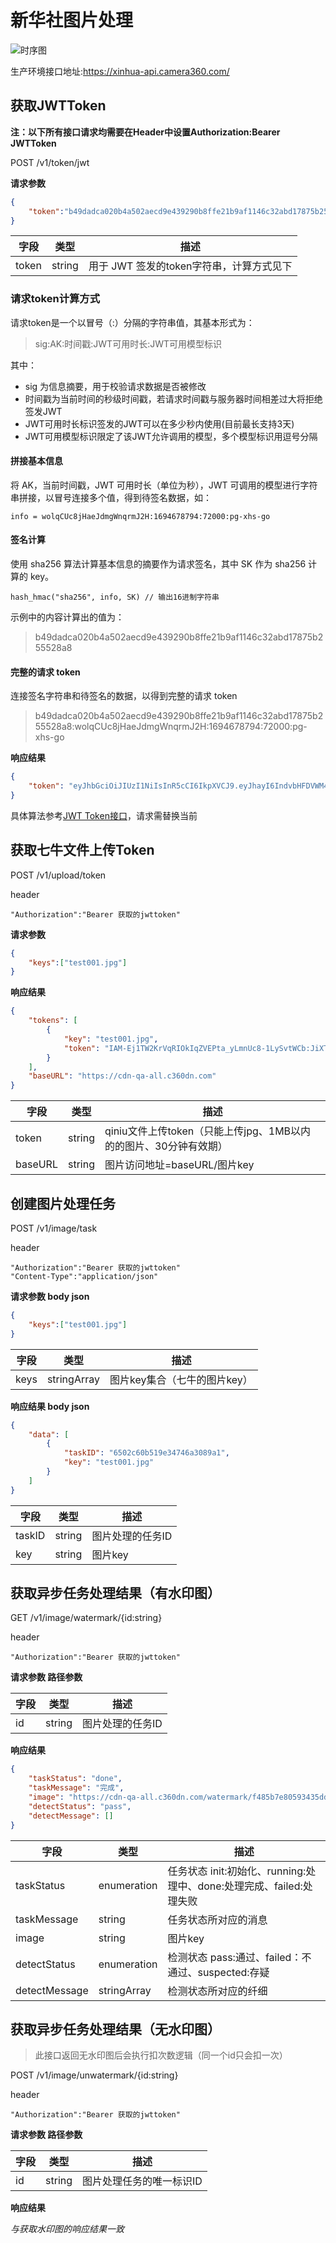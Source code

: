 # 新华社图片处理
![时序图](xinhua001.png)

生产环境接口地址:https://xinhua-api.camera360.com/

## 获取JWTToken
**注：以下所有接口请求均需要在Header中设置Authorization:Bearer JWTToken**

POST /v1/token/jwt

**请求参数**
```json
{
    "token":"b49dadca020b4a502aecd9e439290b8ffe21b9af1146c32abd17875b255528a8:wolqCUc8jHaeJdmgWnqrmJ2H:1694678794:72000:pg-xhs-go"
}
```
|字段|类型|描述|
|-|-|-|
|token|string|用于 JWT 签发的token字符串，计算方式见下|

### 请求token计算方式

请求token是一个以冒号（:）分隔的字符串值，其基本形式为：

> sig:AK:时间戳:JWT可用时长:JWT可用模型标识

其中：

- sig 为信息摘要，用于校验请求数据是否被修改
- 时间戳为当前时间的秒级时间戳，若请求时间戳与服务器时间相差过大将拒绝签发JWT
- JWT可用时长标识签发的JWT可以在多少秒内使用(目前最长支持3天)
- JWT可用模型标识限定了该JWT允许调用的模型，多个模型标识用逗号分隔

#### 拼接基本信息

将 AK，当前时间戳，JWT 可用时长（单位为秒），JWT 可调用的模型进行字符串拼接，以冒号连接多个值，得到待签名数据，如：

```
info = wolqCUc8jHaeJdmgWnqrmJ2H:1694678794:72000:pg-xhs-go
```

#### 签名计算

使用 sha256 算法计算基本信息的摘要作为请求签名，其中 SK 作为 sha256 计算的 key。
```
hash_hmac("sha256", info, SK) // 输出16进制字符串
```
示例中的内容计算出的值为：
> b49dadca020b4a502aecd9e439290b8ffe21b9af1146c32abd17875b255528a8

#### 完整的请求 token

连接签名字符串和待签名的数据，以得到完整的请求 token

>b49dadca020b4a502aecd9e439290b8ffe21b9af1146c32abd17875b255528a8:wolqCUc8jHaeJdmgWnqrmJ2H:1694678794:72000:pg-xhs-go

**响应结果**

```json
{
    "token": "eyJhbGciOiJIUzI1NiIsInR5cCI6IkpXVCJ9.eyJhayI6IndvbHFDVWM4akhhZUpkbWdXbnFybUoySCIsIm1zIjpbeyJtIjoicGcteGhzLWdvIiwicnMiOjEwLCJybSI6MH1dLCJ2dCI6IjE2OTQ1MzQ0MDAtMTg5OTA0MzIwMCIsImV4cCI6MTY5NDc1MDgxNSwiaWF0IjoxNjk0Njc4ODE1LCJpc3MiOiJwaW5ndW8uYWktcGxhdGZvcm0ifQ.6ID3yx-jAF-D-Gyujvxc8GmpAIjdOIe0g1WHwkyegp0"
}
```




具体算法参考[JWT Token接口](./token.md)，请求需替换当前



## 获取七牛文件上传Token

POST /v1/upload/token

header
```
"Authorization":"Bearer 获取的jwttoken"
```

**请求参数**

```json
{
    "keys":["test001.jpg"]
}
```

**响应结果**

```json
{
    "tokens": [
        {
            "key": "test001.jpg",
            "token": "IAM-Ej1TW2KrVqRIOkIqZVEPta_yLmnUc8-1LySvtWCb:JiXTaUGjyzBGjlRwOSY0J8s8U3M=:eyJzY29wZSI6InFhLWMzNjA6dGVzdDAwMS5qcGciLCJkZWFkbGluZSI6MTY5NDY4MDY5OCwiaW5zZXJ0T25seSI6MSwicmV0dXJuQm9keSI6IntcIm1pbWVUeXBlXCI6JChtaW1lVHlwZSksXCJ3aWR0aFwiOiQoaW1hZ2VJbmZvLndpZHRoKSxcImhlaWdodFwiOiQoaW1hZ2VJbmZvLmhlaWdodCksXCJrZXlcIjpcIiQoa2V5KVwiLFwiaGFzaFwiOlwiJChldGFnKVwiLFwic2l6ZVwiOiQoZnNpemUpLFwiYnVja2V0XCI6XCIkKGJ1Y2tldClcIixcIm5hbWVcIjpcIiQoeDpuYW1lKVwifSIsImZzaXplTGltaXQiOjEwNDg1NzYsIm1pbWVMaW1pdCI6ImltYWdlL2pwZWcifQ=="
        }
    ],
    "baseURL": "https://cdn-qa-all.c360dn.com"
}
```
|字段|类型|描述|
|-|-|-|
|token|string|qiniu文件上传token（只能上传jpg、1MB以内的的图片、30分钟有效期）|
|baseURL|string|图片访问地址=baseURL/图片key|



## 创建图片处理任务

POST /v1/image/task

header
```
"Authorization":"Bearer 获取的jwttoken"
"Content-Type":"application/json"
```


**请求参数 body json**

```json
{
    "keys":["test001.jpg"]
}
```

|字段|类型|描述|
|-|-|-|
|keys|stringArray|图片key集合（七牛的图片key）|


**响应结果 body json**

```json
{
    "data": [
        {
            "taskID": "6502c60b519e34746a3089a1",
            "key": "test001.jpg"
        }
    ]
}
```

|字段|类型|描述|
|-|-|-|
|taskID|string|图片处理的任务ID|
|key|string|图片key|


## 获取异步任务处理结果（有水印图）

GET /v1/image/watermark/{id:string}

header
```
"Authorization":"Bearer 获取的jwttoken"
```

**请求参数 路径参数**

|字段|类型|描述|
|-|-|-|
|id|string|图片处理的任务ID|


**响应结果**

```json
{
    "taskStatus": "done",
    "taskMessage": "完成",
    "image": "https://cdn-qa-all.c360dn.com/watermark/f485b7e80593435dd75aefd2163a7eef.jpg",
    "detectStatus": "pass",
    "detectMessage": []
}
```

|字段|类型|描述|
|-|-|-|
|taskStatus|enumeration|任务状态 init:初始化、running:处理中、done:处理完成、failed:处理失败|
|taskMessage|string|任务状态所对应的消息|
|image|string|图片key|
|detectStatus|enumeration|检测状态 pass:通过、failed：不通过、suspected:存疑|
|detectMessage|stringArray|检测状态所对应的纤细|


## 获取异步任务处理结果（无水印图）

> 此接口返回无水印图后会执行扣次数逻辑（同一个id只会扣一次）

POST /v1/image/unwatermark/{id:string}


header
```
"Authorization":"Bearer 获取的jwttoken"
```

**请求参数 路径参数**

|字段|类型|描述|
|-|-|-|
|id|string|图片处理任务的唯一标识ID|



**响应结果**

*与获取水印图的响应结果一致*
